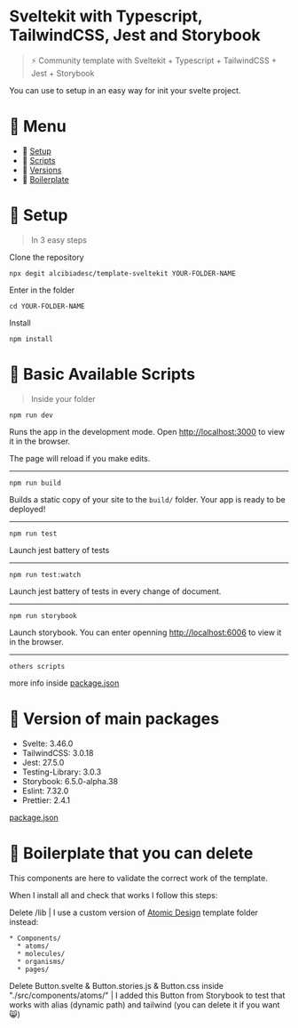 # Sveltekit with Typescript, TailwindCSS, Jest and Storybook

> :zap: Community template with Sveltekit + Typescript + TailwindCSS + Jest + Storybook

You can use to setup in an easy way for init your svelte project. 



# :paperclip: Menu

- :hammer: [Setup](#hammer-setup)
- :magnet: [Scripts](#magnet-basic-available-scripts)
- :dizzy: [Versions](#dizzy-version-of-main-packages)
- :roll_of_paper: [Boilerplate](#roll_of_paper-boilerplate-that-you-can-delete)


# :hammer: Setup

>In 3 easy steps



Clone the repository

```
npx degit alcibiadesc/template-sveltekit YOUR-FOLDER-NAME
```


Enter in the folder

```
cd YOUR-FOLDER-NAME
```


Install
```
npm install
```



# :magnet: Basic Available Scripts
> Inside your folder

```
npm run dev
```
Runs the app in the development mode. Open [http://localhost:3000](http://localhost:3000/) to view it in the browser.

The page will reload if you make edits. 

---
```
npm run build
```

Builds a static copy of your site to the `build/` folder. Your app is ready to be deployed!

---

```
npm run test
```
Launch jest battery of tests

---

```
npm run test:watch
```

Launch jest battery of tests in every change of document.

---
```
npm run storybook
```

Launch storybook. You can enter openning [http://localhost:6006](http://localhost:6006) to view it in the browser.

---
```
others scripts
```

more info inside [package.json](https://github.com/alcibiadesc/template-sveltekit/blob/17dcf55a71aa7226c1afbafe3977bac10fcf71bf/package.json)


# :dizzy: Version of main packages

* Svelte: 3.46.0
* TailwindCSS: 3.0.18
* Jest: 27.5.0
* Testing-Library: 3.0.3
* Storybook: 6.5.0-alpha.38
* Eslint: 7.32.0
* Prettier: 2.4.1

[package.json](https://github.com/alcibiadesc/template-sveltekit/blob/17dcf55a71aa7226c1afbafe3977bac10fcf71bf/package.json)

# :roll_of_paper: Boilerplate that you can delete
This components are here to validate the correct work of the template. 

When I install all and check that works I follow this steps: 

Delete /lib | I use a custom version of [Atomic Design](https://atomicdesign.bradfrost.com/) template folder instead: 
```
* Components/
  * atoms/
  * molecules/
  * organisms/
  * pages/
```

Delete Button.svelte & Button.stories.js & Button.css inside "./src/components/atoms/" | I added this Button from Storybook to test that works with alias (dynamic path) and tailwind (you can delete it if you want :smile_cat:) 
